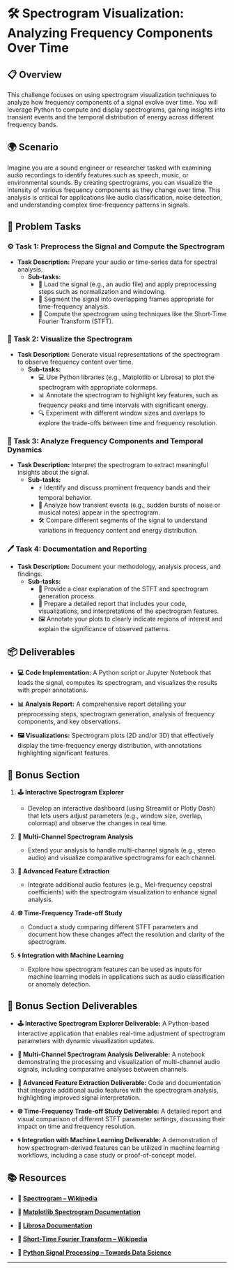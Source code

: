 # 🛠️ Spectrogram Visualization: Analyzing Frequency Components Over Time

## 📋 Overview
This challenge focuses on using spectrogram visualization techniques to analyze how frequency components of a signal evolve over time. You will leverage Python to compute and display spectrograms, gaining insights into transient events and the temporal distribution of energy across different frequency bands.

## 🌍 Scenario
Imagine you are a sound engineer or researcher tasked with examining audio recordings to identify features such as speech, music, or environmental sounds. By creating spectrograms, you can visualize the intensity of various frequency components as they change over time. This analysis is critical for applications like audio classification, noise detection, and understanding complex time-frequency patterns in signals.

## 📝 Problem Tasks

### ⚙️ Task 1: Preprocess the Signal and Compute the Spectrogram
- **Task Description:** Prepare your audio or time-series data for spectral analysis.
  - **Sub-tasks:**
    - 📐 Load the signal (e.g., an audio file) and apply preprocessing steps such as normalization and windowing.
    - 🧮 Segment the signal into overlapping frames appropriate for time-frequency analysis.
    - 🔧 Compute the spectrogram using techniques like the Short-Time Fourier Transform (STFT).

### 🔬 Task 2: Visualize the Spectrogram
- **Task Description:** Generate visual representations of the spectrogram to observe frequency content over time.
  - **Sub-tasks:**
    - 💻 Use Python libraries (e.g., Matplotlib or Librosa) to plot the spectrogram with appropriate colormaps.
    - 📊 Annotate the spectrogram to highlight key features, such as frequency peaks and time intervals with significant energy.
    - 🔍 Experiment with different window sizes and overlaps to explore the trade-offs between time and frequency resolution.

### 🔧 Task 3: Analyze Frequency Components and Temporal Dynamics
- **Task Description:** Interpret the spectrogram to extract meaningful insights about the signal.
  - **Sub-tasks:**
    - ⚡ Identify and discuss prominent frequency bands and their temporal behavior.
    - 🔄 Analyze how transient events (e.g., sudden bursts of noise or musical notes) appear in the spectrogram.
    - 🛠️ Compare different segments of the signal to understand variations in frequency content and energy distribution.

### 🖊️ Task 4: Documentation and Reporting
- **Task Description:** Document your methodology, analysis process, and findings.
  - **Sub-tasks:**
    - 📄 Provide a clear explanation of the STFT and spectrogram generation process.
    - 📝 Prepare a detailed report that includes your code, visualizations, and interpretations of the spectrogram features.
    - 🖼️ Annotate your plots to clearly indicate regions of interest and explain the significance of observed patterns.

## 📦 Deliverables
- **💻 Code Implementation:**
  A Python script or Jupyter Notebook that loads the signal, computes its spectrogram, and visualizes the results with proper annotations.

- **📊 Analysis Report:**
  A comprehensive report detailing your preprocessing steps, spectrogram generation, analysis of frequency components, and key observations.

- **🖼️ Visualizations:**
  Spectrogram plots (2D and/or 3D) that effectively display the time-frequency energy distribution, with annotations highlighting significant features.

## 🎁 Bonus Section
1. **🕹️ Interactive Spectrogram Explorer**
   - Develop an interactive dashboard (using Streamlit or Plotly Dash) that lets users adjust parameters (e.g., window size, overlap, colormap) and observe the changes in real time.

2. **🧮 Multi-Channel Spectrogram Analysis**
   - Extend your analysis to handle multi-channel signals (e.g., stereo audio) and visualize comparative spectrograms for each channel.

3. **🔄 Advanced Feature Extraction**
   - Integrate additional audio features (e.g., Mel-frequency cepstral coefficients) with the spectrogram visualization to enhance signal analysis.

4. **🌐 Time-Frequency Trade-off Study**
   - Conduct a study comparing different STFT parameters and document how these changes affect the resolution and clarity of the spectrogram.

5. **🌀 Integration with Machine Learning**
   - Explore how spectrogram features can be used as inputs for machine learning models in applications such as audio classification or anomaly detection.

## 🏅 Bonus Section Deliverables
- **🕹️ Interactive Spectrogram Explorer Deliverable:**
  A Python-based interactive application that enables real-time adjustment of spectrogram parameters with dynamic visualization updates.

- **🧮 Multi-Channel Spectrogram Analysis Deliverable:**
  A notebook demonstrating the processing and visualization of multi-channel audio signals, including comparative analyses between channels.

- **🔄 Advanced Feature Extraction Deliverable:**
  Code and documentation that integrate additional audio features with the spectrogram analysis, highlighting improved signal interpretation.

- **🌐 Time-Frequency Trade-off Study Deliverable:**
  A detailed report and visual comparison of different STFT parameter settings, discussing their impact on time and frequency resolution.

- **🌀 Integration with Machine Learning Deliverable:**
  A demonstration of how spectrogram-derived features can be utilized in machine learning workflows, including a case study or proof-of-concept model.

## 📚 Resources

- **🔗 [Spectrogram – Wikipedia](https://en.wikipedia.org/wiki/Spectrogram)**

- **🔗 [Matplotlib Spectrogram Documentation](https://matplotlib.org/stable/api/_as_gen/matplotlib.pyplot.specgram.html)**

- **🔗 [Librosa Documentation](https://librosa.org/doc/latest/index.html)**

- **🔗 [Short-Time Fourier Transform – Wikipedia](https://en.wikipedia.org/wiki/Short-time_Fourier_transform)**

- **🔗 [Python Signal Processing – Towards Data Science](https://towardsdatascience.com/introduction-to-signal-processing-with-python-3e3d48a8c62d)**

---

